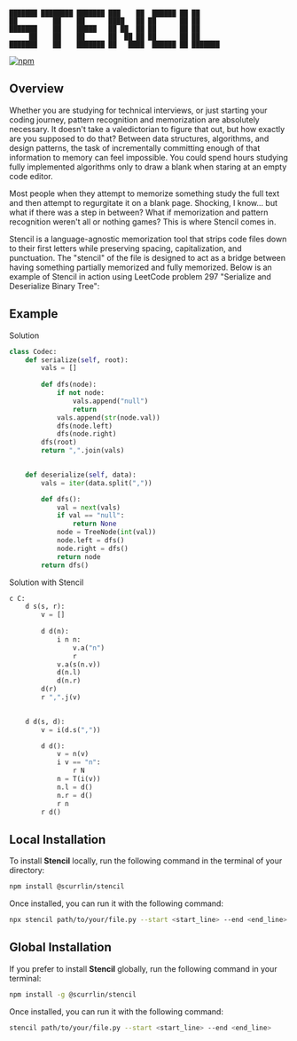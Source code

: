 ```

███████ ████████ ███████ ███    ██  ██████ ██ ██      
██         ██    ██      ████   ██ ██      ██ ██      
███████    ██    █████   ██ ██  ██ ██      ██ ██      
     ██    ██    ██      ██  ██ ██ ██      ██ ██      
███████    ██    ███████ ██   ████  ██████ ██ ███████ 

```

[![npm](https://img.shields.io/npm/dt/%40scurrlin%2Fstencil?style=flat&color=blue)](https://www.npmjs.com/package/@scurrlin/stencil)

## Overview

Whether you are studying for technical interviews, or just starting your coding journey, pattern recognition and memorization are absolutely necessary. It doesn't take a valedictorian to figure that out, but how exactly are you supposed to do that? Between data structures, algorithms, and design patterns, the task of incrementally committing enough of that information to memory can feel impossible. You could spend hours studying fully implemented algorithms only to draw a blank when staring at an empty code editor.

Most people when they attempt to memorize something study the full text and then attempt to regurgitate it on a blank page. Shocking, I know... but what if there was a step in between? What if memorization and pattern recognition weren't all or nothing games? This is where Stencil comes in.

Stencil is a language-agnostic memorization tool that strips code files down to their first letters while preserving spacing, capitalization, and punctuation. The "stencil" of the file is designed to act as a bridge between having something partially memorized and fully memorized. Below is an example of Stencil in action using LeetCode problem 297 "Serialize and Deserialize Binary Tree":

## Example

Solution

```python
class Codec:
    def serialize(self, root):
        vals = []
        
        def dfs(node):
            if not node:
                vals.append("null")
                return
            vals.append(str(node.val))
            dfs(node.left)
            dfs(node.right)
        dfs(root)
        return ",".join(vals)
    

    def deserialize(self, data):
        vals = iter(data.split(","))

        def dfs():
            val = next(vals)
            if val == "null":
                return None
            node = TreeNode(int(val))
            node.left = dfs()
            node.right = dfs()
            return node        
        return dfs()
```

Solution with Stencil

```python
c C:
    d s(s, r):
        v = []
        
        d d(n):
            i n n:
                v.a("n")
                r
            v.a(s(n.v))
            d(n.l)
            d(n.r)
        d(r)
        r ",".j(v)
    

    d d(s, d):
        v = i(d.s(","))

        d d():
            v = n(v)
            i v == "n":
                r N
            n = T(i(v))
            n.l = d()
            n.r = d()
            r n        
        r d()
```

## Local Installation

To install **Stencil** locally, run the following command in the terminal of your directory:

```bash
npm install @scurrlin/stencil
```

Once installed, you can run it with the following command:

```bash
npx stencil path/to/your/file.py --start <start_line> --end <end_line>
```

## Global Installation

If you prefer to install **Stencil** globally, run the following command in your terminal:

```bash
npm install -g @scurrlin/stencil
```

Once installed, you can run it with the following command:

```bash
stencil path/to/your/file.py --start <start_line> --end <end_line>
```